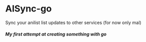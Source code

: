 # AlSync-go
Sync your anilist list updates to other services (for now only mal)

##### My first attempt at creating something with go
